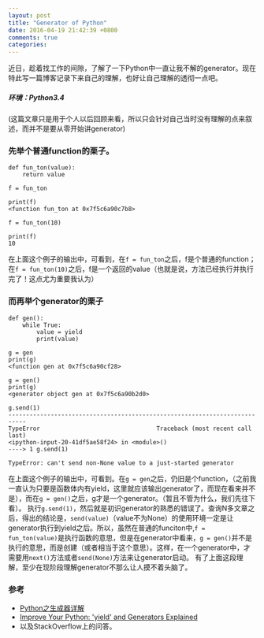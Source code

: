 ```yaml
---
layout: post
title: "Generator of Python"
date: 2016-04-19 21:42:39 +0800
comments: true
categories: 
---
```

近日，趁着找工作的间隙，了解了一下Python中一直让我不解的generator。现在特此写一篇博客记录下来自己的理解，也好让自己理解的透彻一点吧。

##### 环境：Python3.4

<!--more-->

(这篇文章只是用于个人以后回顾来看，所以只会针对自己当时没有理解的点来叙述，而并不是要从零开始讲generator)

### 先举个普通function的栗子。
```
def fun_ton(value):
    return value

f = fun_ton

print(f)
<function fun_ton at 0x7f5c6a90c7b8>

f = fun_ton(10)

print(f)
10
```

在上面这个例子的输出中，可看到，在`f = fun_ton`之后，f是个普通的function；在`f = fun_ton(10)`之后，f是一个返回的value（也就是说，方法已经执行并执行完了！这点尤为重要我认为）

### 而再举个generator的栗子

```
def gen():
    while True:
        value = yield
        print(value)
            
g = gen
print(g)
<function gen at 0x7f5c6a90cf28>

g = gen()  
print(g)
<generator object gen at 0x7f5c6a90b2d0>

g.send(1)
---------------------------------------------------------------------------
TypeError                                 Traceback (most recent call last)
<ipython-input-20-41df5ae58f24> in <module>()
----> 1 g.send(1)

TypeError: can't send non-None value to a just-started generator

```

在上面这个例子的输出中，可看到。在`g = gen`之后，仍旧是个function，（之前我一直认为只要是函数体内有yield，这里就应该输出generator了，而现在看来并不是），而在`g = gen()`之后，g才是一个generator。（暂且不管为什么，我们先往下看）。
执行`g.send(1)`，然后就是初识generator的熟悉的错误了。查询N多文章之后，得出的结论是，`send(value)`（value不为None）的使用环境一定是让generator执行到yield之后。所以，虽然在普通的funciton中,`f = fun_ton(value)`是执行函数的意思，但是在generator中看来，`g = gen()`并不是执行的意思，而是创建（或者相当于这个意思）。这样，在一个generator中，才需要用`next()`方法或者`send(None)`方法来让generator启动。
有了上面这段理解，至少在现阶段理解generator不那么让人摸不着头脑了。


### 参考

- [Python之生成器详解](http://kissg.me/2016/04/09/python-generator-yield/)
- [Improve Your Python: 'yield' and Generators Explained](https://jeffknupp.com/blog/2013/04/07/improve-your-python-yield-and-generators-explained/)
- 以及StackOverflow上的问答。